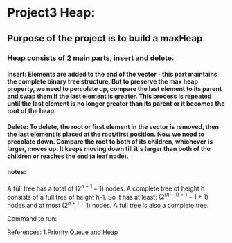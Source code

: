 # Project3 Heap:
## Purpose of the project is to build a maxHeap

### Heap consists of 2 main parts, insert and delete. 
#### Insert: Elements are added to the end of the vector - this part maintains the complete binary tree structure. But to preserve the max heap property, we need to percolate up, compare the last element to its parent and swap them if the last element is greater. This process is repeated until the last element is no longer greater than its parent or it becomes the root of the heap.

#### Delete: To delete, the root or first element in the vector is removed, then the last element is placed at the root/first position. Now we need to precolate down. Compare the root to both of its children, whichever is larger, moves up. It keeps moving down till it's larger than both of the children or reaches the end (a leaf node).


#### notes:
A full tree has a total of $(2^{h+1} - 1)$ nodes.
A complete tree of height h consists of a full tree of height h-1. So it has at least: $(2^{(h-1) + 1} - 1 + 1)$ nodes and at most $(2^{h+1} - 1)$ nodes. A full tree is also a complete tree. 

Command to run:


References:
1.[Priority Queue and Heap](https://www.cs.hunter.cuny.edu/~sweiss/course_materials/csci335/lecture_notes/chapter06.pdf)

